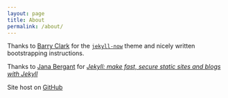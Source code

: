 ```yaml
---
layout: page
title: About
permalink: /about/
---
```


Thanks to [Barry Clark](https://github.com/barryclark) for the [`jekyll-now`](https://github.com/barryclark/jekyll-now) theme and nicely written bootstrapping instructions.

Thanks to [Jana Bergant](https://www.udemy.com/user/jana-bergant/) for [_Jekyll: make fast, secure static sites and blogs with Jekyll_](https://www.udemy.com/static-website-generator-fast-secure-sites-blogs-with-jekyll/)

Site host on [GitHub](https://michaeldallen.github.io/)
